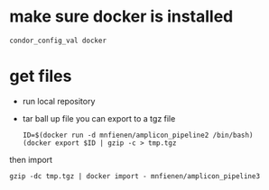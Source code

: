 # make sure docker is installed 

    condor_config_val docker

# get files

  - run local repository
  - tar ball up file you can export to a tgz file
    
	    ID=$(docker run -d mnfienen/amplicon_pipeline2 /bin/bash)
        (docker export $ID | gzip -c > tmp.tgz

then import

    gzip -dc tmp.tgz | docker import - mnfienen/amplicon_pipeline3
